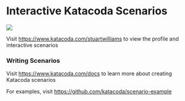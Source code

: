 # Interactive Katacoda Scenarios

[![](http://shields.katacoda.com/katacoda/stuartwilliams/count.svg)](https://www.katacoda.com/stuartwilliams "Get your profile on Katacoda.com")

Visit https://www.katacoda.com/stuartwilliams to view the profile and interactive scenarios

### Writing Scenarios
Visit https://www.katacoda.com/docs to learn more about creating Katacoda scenarios

For examples, visit https://github.com/katacoda/scenario-example
